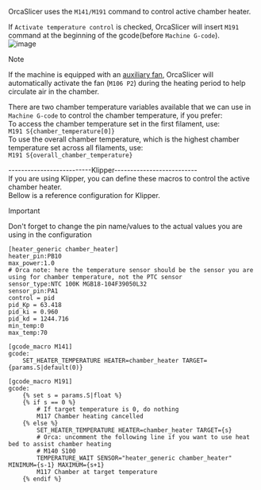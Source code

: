 OrcaSlicer uses the `M141/M191` command to control active chamber heater.  

If `Activate temperature control` is checked, OrcaSlicer will insert `M191` command at the beginning of the gcode(before `Machine G-code`).  
![image](./images/activate_chamber_heater.jpg)  

> [!NOTE]
> If the machine is equipped with an [auxiliary fan](./Auxiliary-Fan), OrcaSlicer will automatically activate the fan (`M106 P2`) during the heating period to help circulate air in the chamber.

There are two chamber temperature variables available that we can use in `Machine G-code` to control the chamber temperature, if you prefer:  
To access the chamber temperature set in the first filament, use:  
`M191 S{chamber_temperature[0]}`  
To use the overall chamber temperature, which is the highest chamber temperature set across all filaments, use:    
`M191 S{overall_chamber_temperature}`


--------------------------Klipper--------------------------  
If you are using Klipper, you can define these macros to control the active chamber heater.  
Bellow is a reference configuration for Klipper.   
> [!IMPORTANT]
> Don't forget to change the pin name/values to the actual values you are using in the configuration

```
[heater_generic chamber_heater]
heater_pin:PB10
max_power:1.0
# Orca note: here the temperature sensor should be the sensor you are using for chamber temperature, not the PTC sensor
sensor_type:NTC 100K MGB18-104F39050L32
sensor_pin:PA1
control = pid
pid_Kp = 63.418 
pid_ki = 0.960
pid_kd = 1244.716
min_temp:0
max_temp:70

[gcode_macro M141]
gcode:
    SET_HEATER_TEMPERATURE HEATER=chamber_heater TARGET={params.S|default(0)}

[gcode_macro M191]
gcode:
    {% set s = params.S|float %}
    {% if s == 0 %}
        # If target temperature is 0, do nothing
        M117 Chamber heating cancelled
    {% else %}
        SET_HEATER_TEMPERATURE HEATER=chamber_heater TARGET={s}
        # Orca: uncomment the following line if you want to use heat bed to assist chamber heating
        # M140 S100
        TEMPERATURE_WAIT SENSOR="heater_generic chamber_heater" MINIMUM={s-1} MAXIMUM={s+1}
        M117 Chamber at target temperature
    {% endif %}

```
